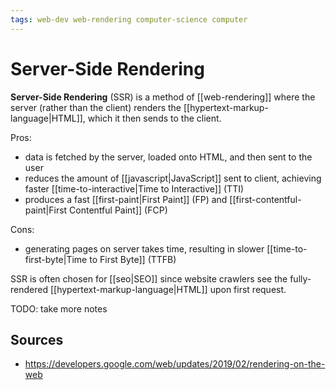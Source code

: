 ```yaml
---
tags: web-dev web-rendering computer-science computer
---
```


# Server-Side Rendering

**Server-Side Rendering** (SSR) is a method of [[web-rendering]] where the server (rather than the client) renders the [[hypertext-markup-language|HTML]], which it then sends to the client.

Pros:

- data is fetched by the server, loaded onto HTML, and then sent to the user
- reduces the amount of [[javascript|JavaScript]] sent to client, achieving faster [[time-to-interactive|Time to Interactive]] (TTI)
- produces a fast [[first-paint|First Paint]] (FP) and [[first-contentful-paint|First Contentful Paint]] (FCP)

Cons:

- generating pages on server takes time, resulting in slower [[time-to-first-byte|Time to First Byte]] (TTFB)

SSR is often chosen for [[seo|SEO]] since website crawlers see the fully-rendered [[hypertext-markup-language|HTML]] upon first request.

TODO: take more notes

## Sources

- <https://developers.google.com/web/updates/2019/02/rendering-on-the-web>
